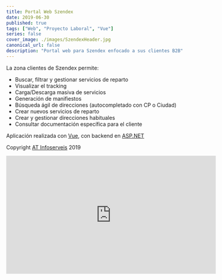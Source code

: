 ```yaml
---
title: Portal Web Szendex
date: 2019-06-30
published: true
tags: ["Web", "Proyecto Laboral", "Vue"]
series: false
cover_image: ./images/SzendexHeader.jpg
canonical_url: false
description: "Portal web para Szendex enfocado a sus clientes B2B"
---
```


La zona clientes de Szendex permite:

- Buscar, filtrar y gestionar servicios de reparto
- Visualizar el tracking
- Carga/Descarga masiva de servicios
- Generación de manifiestos
- Búsqueda ágil de direcciones (autocompletado con CP o Ciudad)
- Crear nuevos servicios de reparto
- Crear y gestionar direcciones habituales
- Consultar documentación específica para el cliente

Aplicación realizada con [Vue](https://vuejs.org/), con backend en [ASP.NET](https://dotnet.microsoft.com/apps/aspnet/apis)

Copyright [AT Infoserveis](https://www.atinfoserveis.com/web/) 2019

<div align="center">
  <iframe width="560" height="315" src="https://www.youtube.com/embed/rsXIPlnYl4M" frameborder="0" allow="accelerometer; autoplay; encrypted-media; gyroscope; picture-in-picture" allowfullscreen></iframe>
</div>

